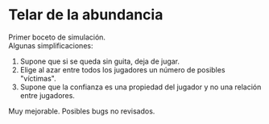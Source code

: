 # Telar de la abundancia

Primer boceto de simulación.  
Algunas simplificaciones:  
 1. Supone que si se queda sin guita, deja de jugar. 
 2. Elige al azar entre todos los jugadores un número de posibles "víctimas".
 3. Supone que la confianza es una propiedad del jugador y no una relación entre jugadores. 

Muy mejorable. Posibles bugs no revisados. 
